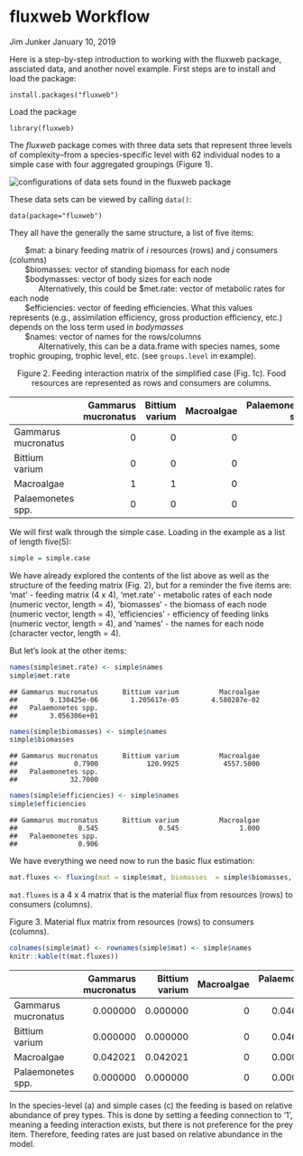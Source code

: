 fluxweb Workflow
================
Jim Junker
January 10, 2019

Here is a step-by-step introduction to working with the fluxweb package,
assciated data, and another novel example. First steps are to install
and load the package:

`install.packages("fluxweb")`

Load the package

`library(fluxweb)`

The *fluxweb* package comes with three data sets that represent three
levels of complexity–from a species-specific level with 62 individual
nodes to a simple case with four aggregated groupings (Figure 1).

![configurations of data sets found in the fluxweb
package](C:/Users/Junker/Documents/Projects/fluxweb_exploratory/README-files/Gauzens-et-al-2017_fig-1.png)

These data sets can be viewed by calling `data()`:

`data(package="fluxweb")`

They all have the generally the same structure, a list of five items:

       $mat: a binary feeding matrix of *i* resources (rows) and *j*
consumers (columns)  
       $biomasses: vector of standing biomass for each node  
       $bodymasses: vector of body sizes for each node  
             Alternatively, this could be $met.rate: vector of metabolic
rates for each node  
       $efficiencies: vector of feeding efficiencies. What this values
represents (e.g., assimilation efficiency, gross production efficiency,
etc.) depends on the loss term used in *bodymasses*  
       $names: vector of names for the rows/columns  
             Alternatively, this can be a data.frame with species names,
some trophic grouping, trophic level, etc. (see `groups.level` in
example).

<center>

Figure 2. Feeding interaction matrix of the simplified case (Fig. 1c).
Food resources are represented as rows and consumers are
columns.

|                     | Gammarus mucronatus | Bittium varium | Macroalgae | Palaemonetes spp. |
| ------------------- | ------------------: | -------------: | ---------: | ----------------: |
| Gammarus mucronatus |                   0 |              0 |          0 |                 1 |
| Bittium varium      |                   0 |              0 |          0 |                 1 |
| Macroalgae          |                   1 |              1 |          0 |                 0 |
| Palaemonetes spp.   |                   0 |              0 |          0 |                 0 |

</center>

We will first walk through the simple case. Loading in the example as a
list of length five(5):

``` r
simple = simple.case
```

We have already explored the contents of the list above as well as the
structure of the feeding matrix (Fig. 2), but for a reminder the five
items are: ‘mat’ - feeding matrix (4 x 4), ‘met.rate’ - metabolic rates
of each node (numeric vector, length = 4), ‘biomasses’ - the biomass of
each node (numeric vector, length = 4), ‘efficiencies’ - efficiency of
feeding links (numeric vector, length = 4), and ‘names’ - the names for
each node (character vector, length = 4).

But let’s look at the other items:

``` r
names(simple$met.rate) <- simple$names
simple$met.rate
```

    ## Gammarus mucronatus      Bittium varium          Macroalgae 
    ##        9.130425e-06        1.205617e-05        4.580287e-02 
    ##   Palaemonetes spp. 
    ##        3.056306e+01

``` r
names(simple$biomasses) <- simple$names
simple$biomasses
```

    ## Gammarus mucronatus      Bittium varium          Macroalgae 
    ##              0.7900            120.9925           4557.5000 
    ##   Palaemonetes spp. 
    ##             32.7000

``` r
names(simple$efficiencies) <- simple$names
simple$efficiencies
```

    ## Gammarus mucronatus      Bittium varium          Macroalgae 
    ##               0.545               0.545               1.000 
    ##   Palaemonetes spp. 
    ##               0.906

We have everything we need now to run the basic flux
estimation:

``` r
mat.fluxes <- fluxing(mat = simple$mat, biomasses  = simple$biomasses, losses = simple$met.rate, efficiencies = simple$efficiencies, bioms.prefs = FALSE, bioms.losses = FALSE, ef.level = "prey")
```

`mat.fluxes` is a 4 x 4 matrix that is the material flux from resources
(rows) to consumers (columns).

Figure 3. Material flux matrix from resources (rows) to consumers
(columns).

``` r
colnames(simple$mat) <- rownames(simple$mat) <- simple$names
knitr::kable(t(mat.fluxes))
```

|                     | Gammarus mucronatus | Bittium varium | Macroalgae | Palaemonetes spp. |
| ------------------- | ------------------: | -------------: | ---------: | ----------------: |
| Gammarus mucronatus |            0.000000 |       0.000000 |          0 |         0.0463909 |
| Bittium varium      |            0.000000 |       0.000000 |          0 |         0.0463941 |
| Macroalgae          |            0.042021 |       0.042021 |          0 |         0.0000000 |
| Palaemonetes spp.   |            0.000000 |       0.000000 |          0 |         0.0000000 |

In the species-level (a) and simple cases (c) the feeding is based on
relative abundance of prey types. This is done by setting a feeding
connection to ‘1’, meaning a feeding interaction exists, but there is
not preference for the prey item. Therefore, feeding rates are just
based on relative abundance in the
model.

<!-- stepping through the example of moderate complexity that has some aggregation of prey and food items is the most useful to understand how we can alter the interactions to  -->
